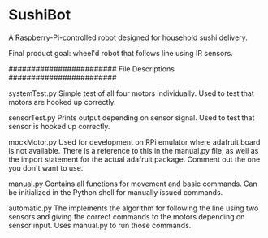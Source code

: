 # SushiBot
A Raspberry-Pi-controlled robot designed for household sushi delivery.

Final product goal: wheel'd robot that follows line using IR sensors.

########################
File Descriptions
########################

systemTest.py
Simple test of all four motors individually. 
Used to test that motors are hooked up correctly.

sensorTest.py
Prints output depending on sensor signal.
Used to test that sensor is hooked up correctly.

mockMotor.py
Used for development on RPi emulator where adafruit board is not available. 
There is a reference to this in the manual.py file, as well as the import statement for the actual adafruit package. Comment out the one you don't want to use. 

manual.py
Contains all functions for movement and basic commands. Can be initialized in the Python shell for manually issued commands.

automatic.py
The implements the algorithm for following the line using two sensors and giving the correct commands to the motors depending on sensor input. Uses manual.py to run those commands. 
